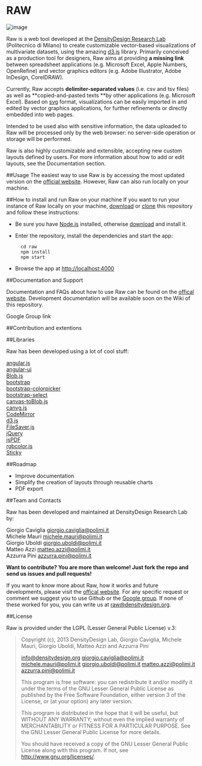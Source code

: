 # RAW

![image](http://www.densitydesign.org/wp-content/themes/whiteasmilk/img/logo.png)

Raw is a web tool developed at the [DensityDesign Research Lab](http://www.densitydesign.org) (Politecnico di Milano) to create customizable vector-based visualizations of multivariate datasets, using the amazing [d3.js](https://github.com/mbostock/d3) library.
Primarily conceived as a production tool for designers, Raw aims at providing **a missing link**  between spreadsheet applications (e.g. Microsoft Excel, Apple Numbers, OpenRefine) and vector graphics editors (e.g. Adobe Illustrator, Adobe InDesign, CorelDRAW).

Currently, Raw accepts **delimiter-separated values** (i.e. csv and tsv files) as well as **copied-and-pasted texts **by other applications (e.g. Microsoft Excel). Based on [svg](http://en.wikipedia.org/wiki/Svg) format, visualizations can be easily imported in and edited by vector graphics applications, for further refinements or directly embedded into web pages.

Intended to be used also with sensitive information, the data uploaded to Raw will be processed only by the web browser: no server-side operation or storage will be performed.

Raw is also highly customizable and extensible, accepting new custom layouts defined by users. For more information about how to add or edit layouts, see the Documentation section.


##Usage
The easiest way to use Raw is by accessing the most updated version on the [official website](http://app.raw.densitydesign.org). However, Raw can also run locally on your machine. 

##How to install and run Raw on your machine
If you want to run your instance of Raw locally on your machine, [download](https://github.com/densitydesign/raw/archive/master.zip) or [clone](github-mac://openRepo/https://github.com/densitydesign/raw) this repository and follow these instructions:

- Be sure you have [Node.js](http://dnodejs.org/) installed, otherwise [download](http://nodejs.org/download/) and install it.
- Enter the repository, install the dependencies and start the app:

		cd raw
		npm install
		npm start


- Browse the app at <http://localhost:4000>

##Documentation and Support

Documentation and FAQs about how to use Raw can be found on the [offical website](http://raw.densitydesign.org). Development documentation will be available soon on the Wiki of this repository. 

Google Group link

##Contribution and extentions


##Libraries

Raw has been developed using a lot of cool stuff:

[angular.js](https://github.com/angular/angular.js)  
[angular-ui](https://github.com/angular-ui)  
[Blob.js](https://github.com/eligrey/Blob.js)  
[bootstrap](https://github.com/twbs/bootstrap)  
[bootstrap-colorpicker](http://www.eyecon.ro/bootstrap-colorpicker/)  
[bootstrap-select](https://github.com/silviomoreto/bootstrap-select)  
[canvas-toBlob.js](https://github.com/eligrey/canvas-toBlob.js)  
[canvg.js](http://code.google.com/p/canvg/)  
[CodeMirror](https://github.com/marijnh/codemirror)  
[d3.js](https://github.com/mbostock/d3)  
[FileSaver.js](https://github.com/eligrey/FileSaver.js)  
[jQuery](https://github.com/jquery/jquery)  
[jsPDF](https://github.com/MrRio/jsPDF)  
[rgbcolor.js](http://www.phpied.com/rgb-color-parser-in-javascript/)  
[Sticky](https://github.com/garand/sticky)


##Roadmap

- Improve documentation
- Simplify the creation of layouts through reusable charts
- PDF export

##Team and Contacts

Raw has been developed and maintained at DensityDesign Research Lab by:
 
Giorgio Caviglia <giorgio.caviglia@polimi.it>  
Michele Mauri <michele.mauri@polimi.it>  
Giorgio Uboldi <giorgio.uboldi@polimi.it>  
Matteo Azzi <matteo.azzi@polimi.it>  
Azzurra Pini <azzurra.pini@polimi.it>  

**Want to contribute? You are more than welcome! Just fork the repo and send us issues and pull requests!**

If you want to know more about Raw, how it works and future developments, please visit the [offical website](http://raw.densitydesign.org). For any specific request or comment we suggest you to use Github or the [Google group](http://). If none of these worked for you, you can write us at <raw@densitydesign.org>.


##License

Raw is provided under the LGPL (Lesser General Public License) v.3:

> Copyright (c), 2013 DensityDesign Lab, Giorgio Caviglia, Michele Mauri,
> Giorgio Uboldi, Matteo Azzi and Azzurra Pini
> 
> <info@densitydesign.org>
> <giorgio.caviglia@polimi.it>
> <michele.mauri@polimi.it>
> <giorgio.uboldi@polimi.it>
> <matteo.azzi@polimi.it>
> <azzurra.pini@polimi.it>
> 
> This program is free software: you can redistribute it and/or modify
> it under the terms of the GNU Lesser General Public License as published by
> the Free Software Foundation, either version 3 of the License, or
> (at your option) any later version.
> 
> This program is distributed in the hope that it will be useful,
> but WITHOUT ANY WARRANTY; without even the implied warranty of
> MERCHANTABILITY or FITNESS FOR A PARTICULAR PURPOSE. See the
> GNU Lesser General Public License for more details.
> 
> You should have received a copy of the GNU Lesser General Public License
> along with this program.  If not, see <http://www.gnu.org/licenses/>.
